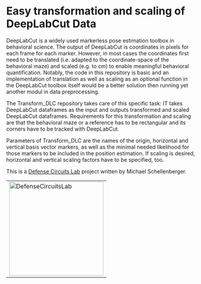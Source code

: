 # Easy transformation and scaling of DeepLabCut Data
DeepLabCut is a widely used markerless pose estimation toolbox in behavioral science. The output of DeepLabCut is coordinates in pixels for each frame for each marker. However, in most cases the coordinates first need to be translated (i.e. adapted to the coordinate-space of the behavioral maze) and scaled (e.g. to cm) to enable meaningful behavioral quantification. Notably, the code in this repository is basic and an implementation of translation as well as scaling as an optional function in the DeepLabCut toolbox itself would be a better solution then running yet another modul in data preprocessing.

The Transform_DLC repository takes care of this specific task: IT takes DeepLabCut dataframes as the input and outputs transformed and scaled DeepLabCut dataframes. Requirements for this transformation and scaling are that the behavioral maze or a reference has to be rectangular and its corners have to be tracked with DeepLabCut.

Parameters of Transform_DLC are the names of the origin, horizontal and vertical basis vector markers, as well as the minimal needed likelihood for those markers to be included in the position estimation. If scaling is desired, horizontal and vertical scaling factors have to be specified, too.



This is a [Defense Circuits Lab](https://www.defense-circuits-lab.com/) project written by Michael Schellenberger.
<table>
<td>
    <a href="https://www.defense-circuits-lab.com/"> 
        <img src="https://static.wixstatic.com/media/547baf_87ffe507a5004e29925dbeb65fe110bb~mv2.png/v1/fill/w_406,h_246,al_c,q_85,usm_0.66_1.00_0.01,enc_auto/LabLogo3black.png" alt="DefenseCircuitsLab" style="width: 250px;"/>
    </a>
</td>

</table>
